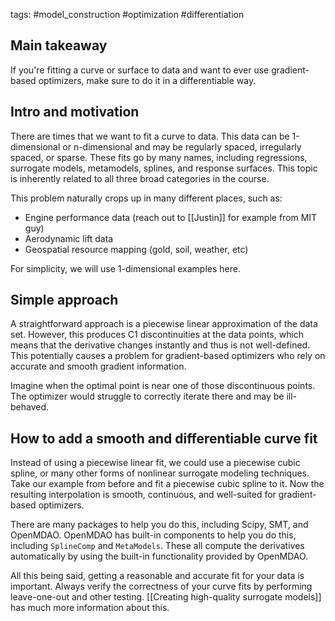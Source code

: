 tags: #model_construction #optimization #differentiation 


## Main takeaway
If you're fitting a curve or surface to data and want to ever use gradient-based optimizers, make sure to do it in a differentiable way.

## Intro and motivation
There are times that we want to fit a curve to data.
This data can be 1-dimensional or n-dimensional and may be regularly spaced, irregularly spaced, or sparse.
These fits go by many names, including regressions, surrogate models, metamodels, splines, and response surfaces.
This topic is inherently related to all three broad categories in the course.

This problem naturally crops up in many different places, such as:
- Engine performance data (reach out to [[Justin]] for example from MIT guy)
- Aerodynamic lift data
- Geospatial resource mapping (gold, soil, weather, etc)

For simplicity, we will use 1-dimensional examples here.

## Simple approach
A straightforward approach is a piecewise linear approximation of the data set.
However, this produces C1 discontinuities at the data points, which means that the derivative changes instantly and thus is not well-defined.
This potentially causes a problem for gradient-based optimizers who rely on accurate and smooth gradient information.

Imagine when the optimal point is near one of those discontinuous points.
The optimizer would struggle to correctly iterate there and may be ill-behaved.

## How to add a smooth and differentiable curve fit
Instead of using a piecewise linear fit, we could use a piecewise cubic spline, or many other forms of nonlinear surrogate modeling techniques.
Take our example from before and fit a piecewise cubic spline to it.
Now the resulting interpolation is smooth, continuous, and well-suited for gradient-based optimizers.

There are many packages to help you do this, including Scipy, SMT, and OpenMDAO.
OpenMDAO has built-in components to help you do this, including `SplineComp` and `MetaModels`.
These all compute the derivatives automatically by using the built-in functionality provided by OpenMDAO.

All this being said, getting a reasonable and accurate fit for your data is important.
Always verify the correctness of your curve fits by performing leave-one-out and other testing.
[[Creating high-quality surrogate models]] has much more information about this.